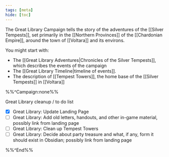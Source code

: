 ```yaml
---
tags: [meta]
hide: [toc]
---
```


The Great Library Campaign tells the story of the adventures of the [[Silver Tempests]], set primarily in the [[Northern Provinces]] of the [[Chardonian Empire]], around the town of [[Voltara]] and its environs. 

You might start with:
- The [[Great Library Adventures|Chronicles of the Silver Tempests]], which describes the events of the campaign
- The [[Great Library Timeline|timeline of events]].
- The description of [[Tempest Towers]], the home base of the [[Silver Tempests]] in [[Voltara]]

%%^Campaign:none%%

Great Library cleanup / to do list

- [x] Great Library: Update Landing Page
- [ ] Great Library: Add old letters, handouts, and other in-game material, possibly link from landing page
- [ ] Great Library: Clean up Tempest Towers
- [ ] Great Library: Decide about party treasure and what, if any, form it should exist in Obsidian; possibly link from landing page

%%^End%%